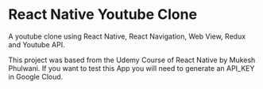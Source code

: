 # React Native Youtube Clone
A youtube clone using React Native, React Navigation, Web View, Redux and Youtube API. 

This project was based from the Udemy Course of React Native by Mukesh Phulwani.
If you want to test this App you will need to generate an API_KEY in Google Cloud.
